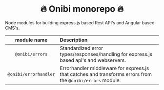 <h1 align="center">🔥 Onibi monorepo 🔥</h1>
Node modules for building express.js based Rest API's and Angular based CMS's.

| module name | Description |
| :---------: | :---------- |
| `@onibi/errors` | Standardized error types/responses/handling for express.js based api's and webservers. |
| `@onibi/errorhandler` | Errorhandler middleware for express.js that catches and transforms errors from the `@onibi/errors` module. |
